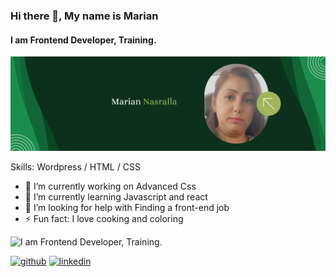 ### Hi there 👋, My name is Marian
#### I am Frontend Developer, Training.
![I am Frontend Developer, Training.](https://github.com/mariannesameh88/mariannesameh88/blob/main/Pink%20&%20White%20Modern%20Personal%20LinkedIn%20Banner.png?raw=true)



Skills: Wordpress / HTML / CSS

- 🔭 I’m currently working on Advanced Css 
- 🌱 I’m currently learning Javascript and react 
- 🤔 I’m looking for help with Finding a front-end job 
- ⚡ Fun fact: I love cooking and coloring 

![I am Frontend Developer, Training.](https://images.unsplash.com/photo-1661956602868-6ae368943878?ixlib=rb-4.0.3&ixid=MnwxMjA3fDB8MHxwaG90by1wYWdlfHx8fGVufDB8fHx8&auto=format&fit=crop&w=500&q=80 )

[<img src='https://cdn.jsdelivr.net/npm/simple-icons@3.0.1/icons/github.svg' alt='github' height='40'>](https://github.com/mariannesameh88)  [<img src='https://cdn.jsdelivr.net/npm/simple-icons@3.0.1/icons/linkedin.svg' alt='linkedin' height='40'>](https://www.linkedin.com/in/marian-nasralla-b3038b231//)  
